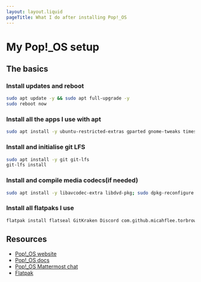 ```yaml
---
layout: layout.liquid
pageTitle: What I do after installing Pop!_OS
---
```


# My Pop!_OS setup

## The basics

### Install updates and reboot

```bash
sudo apt update -y && sudo apt full-upgrade -y
sudo reboot now
```

### Install all the apps I use with apt

```bash
sudo apt install -y ubuntu-restricted-extras gparted gnome-tweaks timeshift code vlc obs-studio cmatrix cowsay flameshot kazam neovim com.github.tkashkin.gamehub scrcpy neofetch texlive-latex-extra   <apps list incomplete>
```

### Install and initialise git LFS
```bash
sudo apt install -y git git-lfs
git-lfs install
```
### Install and compile media codecs(if needed)
```bash
sudo apt install -y libavcodec-extra libdvd-pkg; sudo dpkg-reconfigure libdvd-pkg
```

### Install all flatpaks I use

```bash
flatpak install flatseal GitKraken Discord com.github.micahflee.torbrowser-launcher com.google.AndroidStudio GreenWithEnvy com.unity.UnityHub im.riot.Riot org.gabmus.hydrapaper org.kde.kdenlive org.qbittorrent.qBittorrent
```
## Resources

* [Pop!_OS website](https://pop.system76.com/)
* [Pop!_OS docs](https://support.system76.com/#pop)
* [Pop!_OS Mattermost chat](https://chat.pop-os.org)
* [Flatpak](https://flatpak.org/)
